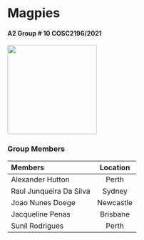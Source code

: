 # Magpies
#### A2 Group # 10 COSC2196/2021

<img src="https://user-images.githubusercontent.com/90565495/136638204-4b9cf82d-fea8-40e6-bb77-e3928784a16d.png" width ="200" />

### Group Members

| Members                    |Location |
|:---------------------------|:-------:|
|Alexander Hutton            |Perth    |
|Raul Junqueira Da Silva     |Sydney|
|Joao Nunes Doege            |Newcastle|
|Jacqueline Penas            |Brisbane |
|Sunil Rodrigues             |Perth    |
